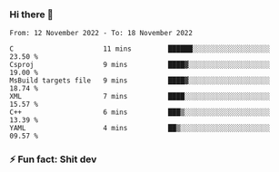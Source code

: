 ### Hi there 👋
<!--START_SECTION:waka-->

```text
From: 12 November 2022 - To: 18 November 2022

C                      11 mins         ██████░░░░░░░░░░░░░░░░░░░   23.50 %
Csproj                 9 mins          ████▓░░░░░░░░░░░░░░░░░░░░   19.00 %
MsBuild targets file   9 mins          ████▓░░░░░░░░░░░░░░░░░░░░   18.74 %
XML                    7 mins          ████░░░░░░░░░░░░░░░░░░░░░   15.57 %
C++                    6 mins          ███▒░░░░░░░░░░░░░░░░░░░░░   13.39 %
YAML                   4 mins          ██▒░░░░░░░░░░░░░░░░░░░░░░   09.57 %
```

<!--END_SECTION:waka-->
<!--
**TG4LAaron/TG4LAaron** is a ✨ _special_ ✨ repository because its `README.md` (this file) appears on your GitHub profile.

Here are some ideas to get you started:

- 🔭 I’m currently working on ...
- 🌱 I’m currently learning ...
- 👯 I’m looking to collaborate on ...
- 🤔 I’m looking for help with ...
- 💬 Ask me about ...
- 📫 How to reach me: ...
- 😄 Pronouns: ...
- ⚡ Fun fact: ...
-->
### ⚡ Fun fact: Shit dev
